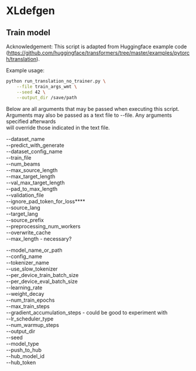 # XLdefgen

## Train model

Acknowledgement: This script is adapted from Huggingface example code (https://github.com/huggingface/transformers/tree/master/examples/pytorch/translation).

Example usage:

```bash
python run_translation_no_trainer.py \
	--file train_args_wmt \
	--seed 42 \
	--output_dir /save/path
```

Below are all arguments that may be passed when executing this script.  
Arguments may also be passed as a text file to --file. Any arguments specified afterwards  
will override those indicated in the text file.

--dataset_name  
--predict_with_generate  
--dataset_config_name  
--train_file  
--num_beams  
--max_source_length  
--max_target_length  
--val_max_target_length  
--pad_to_max_length  
--validation_file  
--ignore_pad_token_for_loss****  
--source_lang  
--target_lang  
--source_prefix  
--preprocessing_num_workers  
--overwrite_cache  
--max_length  - necessary?  

--model_name_or_path  
--config_name  
--tokenizer_name  
--use_slow_tokenizer  
--per_device_train_batch_size  
--per_device_eval_batch_size  
--learning_rate  
--weight_decay  
--num_train_epochs  
--max_train_steps  
--gradient_accumulation_steps  - could be good to experiment with  
--lr_scheduler_type  
--num_warmup_steps  
--output_dir  
--seed  
--model_type  
--push_to_hub  
--hub_model_id  
--hub_token  
